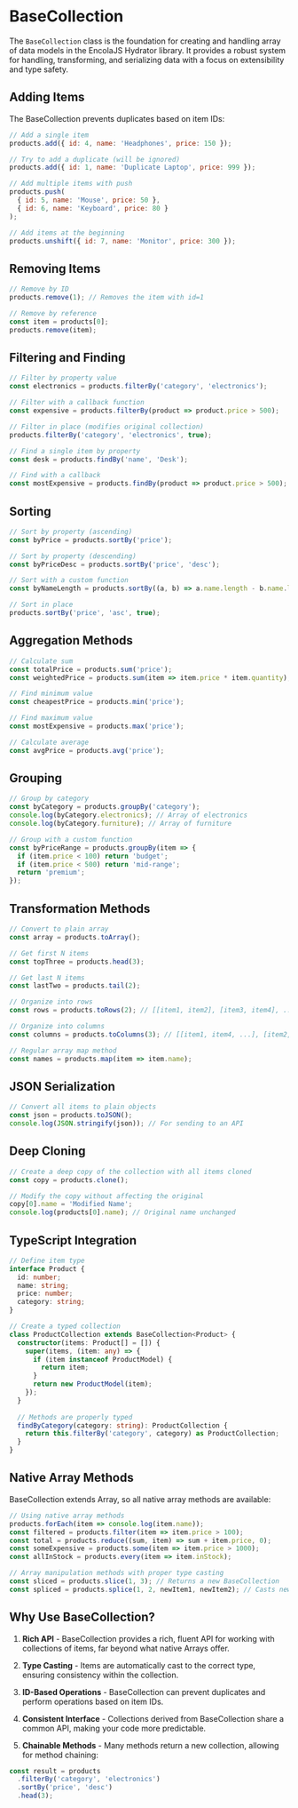 # BaseCollection

The `BaseCollection` class is the foundation for creating and handling array of data models in the EncolaJS Hydrator library. It provides a robust system for handling, transforming, and serializing data with a focus on extensibility and type safety.

## Adding Items

The BaseCollection prevents duplicates based on item IDs:

```javascript
// Add a single item
products.add({ id: 4, name: 'Headphones', price: 150 });

// Try to add a duplicate (will be ignored)
products.add({ id: 1, name: 'Duplicate Laptop', price: 999 });

// Add multiple items with push
products.push(
  { id: 5, name: 'Mouse', price: 50 },
  { id: 6, name: 'Keyboard', price: 80 }
);

// Add items at the beginning
products.unshift({ id: 7, name: 'Monitor', price: 300 });
```

## Removing Items

```javascript
// Remove by ID
products.remove(1); // Removes the item with id=1

// Remove by reference
const item = products[0];
products.remove(item);
```

## Filtering and Finding

```javascript
// Filter by property value
const electronics = products.filterBy('category', 'electronics');

// Filter with a callback function
const expensive = products.filterBy(product => product.price > 500);

// Filter in place (modifies original collection)
products.filterBy('category', 'electronics', true);

// Find a single item by property
const desk = products.findBy('name', 'Desk');

// Find with a callback
const mostExpensive = products.findBy(product => product.price > 500);
```

## Sorting

```javascript
// Sort by property (ascending)
const byPrice = products.sortBy('price');

// Sort by property (descending)
const byPriceDesc = products.sortBy('price', 'desc');

// Sort with a custom function
const byNameLength = products.sortBy((a, b) => a.name.length - b.name.length);

// Sort in place
products.sortBy('price', 'asc', true);
```

## Aggregation Methods

```javascript
// Calculate sum
const totalPrice = products.sum('price');
const weightedPrice = products.sum(item => item.price * item.quantity);

// Find minimum value
const cheapestPrice = products.min('price');

// Find maximum value
const mostExpensive = products.max('price');

// Calculate average
const avgPrice = products.avg('price');
```

## Grouping

```javascript
// Group by category
const byCategory = products.groupBy('category');
console.log(byCategory.electronics); // Array of electronics
console.log(byCategory.furniture); // Array of furniture

// Group with a custom function
const byPriceRange = products.groupBy(item => {
  if (item.price < 100) return 'budget';
  if (item.price < 500) return 'mid-range';
  return 'premium';
});
```

## Transformation Methods

```javascript
// Convert to plain array
const array = products.toArray();

// Get first N items
const topThree = products.head(3);

// Get last N items
const lastTwo = products.tail(2);

// Organize into rows
const rows = products.toRows(2); // [[item1, item2], [item3, item4], ...]

// Organize into columns
const columns = products.toColumns(3); // [[item1, item4, ...], [item2, item5, ...], [item3, item6, ...]]

// Regular array map method
const names = products.map(item => item.name);
```

## JSON Serialization

```javascript
// Convert all items to plain objects
const json = products.toJSON();
console.log(JSON.stringify(json)); // For sending to an API
```

## Deep Cloning

```javascript
// Create a deep copy of the collection with all items cloned
const copy = products.clone();

// Modify the copy without affecting the original
copy[0].name = 'Modified Name';
console.log(products[0].name); // Original name unchanged
```

## TypeScript Integration

```typescript
// Define item type
interface Product {
  id: number;
  name: string;
  price: number;
  category: string;
}

// Create a typed collection
class ProductCollection extends BaseCollection<Product> {
  constructor(items: Product[] = []) {
    super(items, (item: any) => {
      if (item instanceof ProductModel) {
        return item;
      }
      return new ProductModel(item);
    });
  }
  
  // Methods are properly typed
  findByCategory(category: string): ProductCollection {
    return this.filterBy('category', category) as ProductCollection;
  }
}
```

## Native Array Methods

BaseCollection extends Array, so all native array methods are available:

```javascript
// Using native array methods
products.forEach(item => console.log(item.name));
const filtered = products.filter(item => item.price > 100);
const total = products.reduce((sum, item) => sum + item.price, 0);
const someExpensive = products.some(item => item.price > 1000);
const allInStock = products.every(item => item.inStock);

// Array manipulation methods with proper type casting
const sliced = products.slice(1, 3); // Returns a new BaseCollection
const spliced = products.splice(1, 2, newItem1, newItem2); // Casts new items
```


## Why Use BaseCollection?

1. **Rich API** - BaseCollection provides a rich, fluent API for working with collections of items, far beyond what native Arrays offer.

2. **Type Casting** - Items are automatically cast to the correct type, ensuring consistency within the collection.

3. **ID-Based Operations** - BaseCollection can prevent duplicates and perform operations based on item IDs.

4. **Consistent Interface** - Collections derived from BaseCollection share a common API, making your code more predictable.

5. **Chainable Methods** - Many methods return a new collection, allowing for method chaining:

```javascript
const result = products
  .filterBy('category', 'electronics')
  .sortBy('price', 'desc')
  .head(3);
```